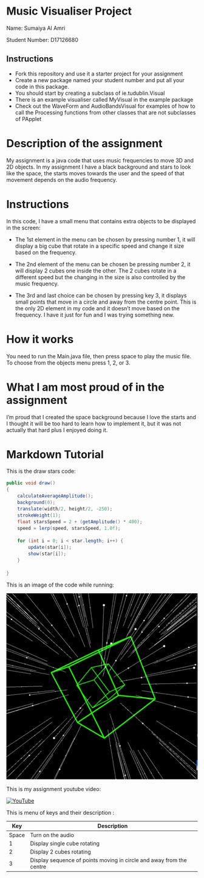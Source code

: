 # Music Visualiser Project

Name: Sumaiya Al Amri

Student Number: D17126680

## Instructions

- Fork this repository and use it a starter project for your assignment
- Create a new package named your student number and put all your code in this package.
- You should start by creating a subclass of ie.tudublin.Visual
- There is an example visualiser called MyVisual in the example package
- Check out the WaveForm and AudioBandsVisual for examples of how to call the Processing functions from other classes that are not subclasses of PApplet

# Description of the assignment

My assignment is a java code that uses music frequencies to move 3D and 2D objects. In my assignment I have a black background and stars to look like the space, the starts moves towards the user and the speed of that movement depends on the audio frequency. 

# Instructions

In this code, I have a small menu that contains extra objects to be displayed in the screen:

 - The 1st element in the menu can be chosen by pressing number 1, it will display a big cube that rotate in a specific speed and change it size based on the frequency. 

 - The 2nd element of the menu can be chosen be pressing number 2, it will display 2 cubes one inside the other. The 2 cubes rotate in a different speed but the changing in the size is also controlled by the music frequency. 

 - The 3rd and last choice can be chosen by pressing key 3, it displays small points that move in a circle and away from the centre point. This is the only 2D element in my code and it doesn’t move based on the frequency. I have it just for fun and I was trying something new.  

# How it works

You need to run the Main.java file, then press space to play the music file. 
To choose from the objects menu press 1, 2, or 3. 

# What I am most proud of in the assignment

I’m proud that I created the space background because I love the starts and I thought it will be too hard to learn how to implement it, but it was not actually that hard plus I enjoyed doing it.

# Markdown Tutorial

This is the draw stars code:

```Java
public void draw()
{
	calculateAverageAmplitude();
    background(0);
    translate(width/2, height/2, -250);
    strokeWeight(1);
    float starsSpeed = 2 + (getAmplitude() * 400);
    speed = lerp(speed, starsSpeed, 1.0f); 

    for (int i = 0; i < star.length; i++) {
    	update(star[i]);
        show(star[i]);
    }

}
```

This is an image of the code while running:

![Two Cubes Image](images/2cubes.png)


This is my assignment youtube video:

[![YouTube](http://img.youtube.com/vi/J2kHSSFA4NU/0.jpg)](https://youtu.be/q1L98ofnGVI)

This is menu of keys and their description :

| Key | Description |
|-----------|-----------|
|Space | Turn on the audio |
|1 | Display single cube rotating  |
|2 | Display 2 cubes rotating |
|3 | Display sequence of points moving in circle and away from the centre |

